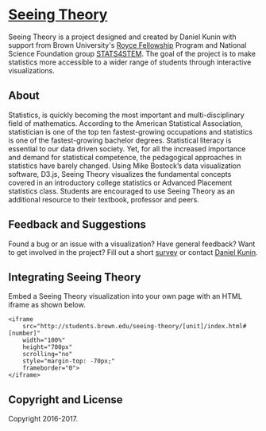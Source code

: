 # [Seeing Theory](http://students.brown.edu/seeing-theory/) 

Seeing Theory is a project designed and created by Daniel Kunin with support from Brown University's [Royce Fellowship](https://www.brown.edu/academics/college/fellowships/royce/) Program and National Science Foundation group [STATS4STEM](http://www.stats4stem.org/). The goal of the project is to make statistics more accessible to a wider range of students through interactive visualizations.

## About

Statistics, is quickly becoming the most important and multi-disciplinary field of mathematics. According to the American Statistical Association, statistician is one of the top ten fastest-growing occupations and statistics is one of the fastest-growing bachelor degrees. Statistical literacy is essential to our data driven society. Yet, for all the increased importance and demand for statistical competence, the pedagogical approaches in statistics have barely changed. Using Mike Bostock’s data visualization software, D3.js, Seeing Theory visualizes the fundamental concepts covered in an introductory college statistics or Advanced Placement statistics class. Students are encouraged to use Seeing Theory as an additional resource to their textbook, professor and peers.

## Feedback and Suggestions

Found a bug or an issue with a visualization?  Have general feedback?  Want to get involved in the project?  Fill out a short [survey](https://www.surveymonkey.com/r/VZW95HM) or contact [Daniel Kunin](mailto:daniel.kunin@gmail.com).

## Integrating Seeing Theory

Embed a Seeing Theory visualization into your own page with an HTML iframe as shown below.

```
<iframe 
	src="http://students.brown.edu/seeing-theory/[unit]/index.html#[number]" 
	width="100%" 
	height="700px" 
	scrolling="no"
	style="margin-top: -70px;"
	frameborder="0">
</iframe>
```

## Copyright and License

Copyright 2016-2017.